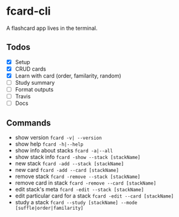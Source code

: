 # fcard-cli
A flashcard app lives in the terminal.

## Todos
- [x] Setup
- [x] CRUD cards
- [x] Learn with card (order, familarity, random)
- [ ] Study summary
- [ ] Format outputs
- [ ] Travis
- [ ] Docs

## Commands
- show version
  `fcard -v| --version`
- show help
  `fcard -h|--help`
- show info about stacks
  `fcard -a|--all`
- show stack info
  `fcard -show --stack [stackName]`
- new stack
  `fcard -add --stack [stackName]`
- new card
  `fcard -add --card [stackName]`
- remove stack
  `fcard -remove --stack [stackName]`
- remove card in stack
  `fcard -remove --card [stackName]`
- edit stack's meta
  `fcard -edit --stack [stackName]`
- edit particular card for a stack
  `fcard -edit --card [stackName]`
- study a stack
  `fcard --study [stackName] --mode [suffle|order|familarity]`

